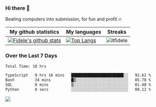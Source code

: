 ### Hi there 👋
<p>Beating computers into submission, for fun and profit 🔥</p>

|My github statistics|My languages|Streaks|
|-|-|-|
|[![Fidele's github stats](https://github-readme-stats.vercel.app/api?username=itfidele&count_private=true&show_icons=true&theme=dark&hide_title=true)](https://github.com/itfidele)|[![Top Langs](https://github-readme-stats.vercel.app/api/top-langs/?username=itfidele&show_icons=true&langs_count=8&theme=dark&layout=compact&hide_title=true)](https://github.com/itfidele)|![itfidele](https://github-readme-streak-stats.herokuapp.com/?user=itfidele&theme=dark)

### Over the Last 7 Days
<!--START_SECTION:waka-->

```txt
Total Time: 10 hrs

TypeScript   9 hrs 16 mins   ███████████████████████░░   92.62 %
Bash         34 mins         █▒░░░░░░░░░░░░░░░░░░░░░░░   05.78 %
SQL          8 mins          ▒░░░░░░░░░░░░░░░░░░░░░░░░   01.48 %
Python       0 secs          ░░░░░░░░░░░░░░░░░░░░░░░░░   00.12 %
```

<!--END_SECTION:waka-->



![](https://komarev.com/ghpvc/?username=itfidele)
